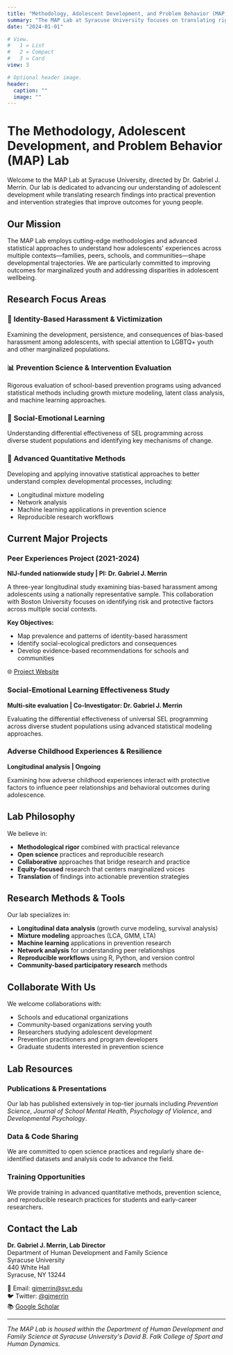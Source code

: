 ```yaml
---
title: "Methodology, Adolescent Development, and Problem Behavior (MAP) Lab"
summary: "The MAP Lab at Syracuse University focuses on translating rigorous developmental research into actionable prevention and intervention strategies for adolescents."
date: "2024-01-01"

# View.
#   1 = List
#   2 = Compact  
#   3 = Card
view: 3

# Optional header image.
header:
  caption: ""
  image: ""
---
```


# The Methodology, Adolescent Development, and Problem Behavior (MAP) Lab

Welcome to the MAP Lab at Syracuse University, directed by Dr. Gabriel J. Merrin. Our lab is dedicated to advancing our understanding of adolescent development while translating research findings into practical prevention and intervention strategies that improve outcomes for young people.

## Our Mission

The MAP Lab employs cutting-edge methodologies and advanced statistical approaches to understand how adolescents' experiences across multiple contexts—families, peers, schools, and communities—shape developmental trajectories. We are particularly committed to improving outcomes for marginalized youth and addressing disparities in adolescent wellbeing.

## Research Focus Areas

### 🎯 **Identity-Based Harassment & Victimization**
Examining the development, persistence, and consequences of bias-based harassment among adolescents, with special attention to LGBTQ+ youth and other marginalized populations.

### 📊 **Prevention Science & Intervention Evaluation**
Rigorous evaluation of school-based prevention programs using advanced statistical methods including growth mixture modeling, latent class analysis, and machine learning approaches.

### 🧠 **Social-Emotional Learning**
Understanding differential effectiveness of SEL programming across diverse student populations and identifying key mechanisms of change.

### 🔬 **Advanced Quantitative Methods**
Developing and applying innovative statistical approaches to better understand complex developmental processes, including:
- Longitudinal mixture modeling
- Network analysis
- Machine learning applications in prevention science
- Reproducible research workflows

## Current Major Projects

### **Peer Experiences Project** (2021-2024)
**NIJ-funded nationwide study | PI: Dr. Gabriel J. Merrin**

A three-year longitudinal study examining bias-based harassment among adolescents using a nationally representative sample. This collaboration with Boston University focuses on identifying risk and protective factors across multiple social contexts.

**Key Objectives:**
- Map prevalence and patterns of identity-based harassment
- Identify social-ecological predictors and consequences
- Develop evidence-based recommendations for schools and communities

🌐 [Project Website](https://www.peerexperiencesproject.org/)

### **Social-Emotional Learning Effectiveness Study**
**Multi-site evaluation | Co-Investigator: Dr. Gabriel J. Merrin**

Evaluating the differential effectiveness of universal SEL programming across diverse student populations using advanced statistical modeling approaches.

### **Adverse Childhood Experiences & Resilience**
**Longitudinal analysis | Ongoing**

Examining how adverse childhood experiences interact with protective factors to influence peer relationships and behavioral outcomes during adolescence.

## Lab Philosophy

We believe in:
- **Methodological rigor** combined with practical relevance
- **Open science** practices and reproducible research
- **Collaborative** approaches that bridge research and practice
- **Equity-focused** research that centers marginalized voices
- **Translation** of findings into actionable prevention strategies

## Research Methods & Tools

Our lab specializes in:
- **Longitudinal data analysis** (growth curve modeling, survival analysis)
- **Mixture modeling** approaches (LCA, GMM, LTA)
- **Machine learning** applications in prevention research
- **Network analysis** for understanding peer relationships
- **Reproducible workflows** using R, Python, and version control
- **Community-based participatory research** methods

## Collaborate With Us

We welcome collaborations with:
- Schools and educational organizations
- Community-based organizations serving youth
- Researchers studying adolescent development
- Prevention practitioners and program developers
- Graduate students interested in prevention science

## Lab Resources

### Publications & Presentations
Our lab has published extensively in top-tier journals including *Prevention Science*, *Journal of School Mental Health*, *Psychology of Violence*, and *Developmental Psychology*.

### Data & Code Sharing
We are committed to open science practices and regularly share de-identified datasets and analysis code to advance the field.

### Training Opportunities
We provide training in advanced quantitative methods, prevention science, and reproducible research practices for students and early-career researchers.

## Contact the Lab

**Dr. Gabriel J. Merrin, Lab Director**  
Department of Human Development and Family Science  
Syracuse University  
440 White Hall  
Syracuse, NY 13244  

📧 Email: gjmerrin@syr.edu  
🐦 Twitter: [@gjmerrin](https://twitter.com/gjmerrin)  
📚 [Google Scholar](https://scholar.google.ca/citations?user=BKiMGCkAAAAJ&hl=en)

---

*The MAP Lab is housed within the Department of Human Development and Family Science at Syracuse University's David B. Falk College of Sport and Human Dynamics.*